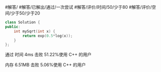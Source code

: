#解答/ #解答/已解出/通过/一次尝试 #解答/评价/时间/50/少于80 #解答/评价/空间/少于50/少于20 

``` c++
class Solution {
public:
	int mySqrt(int x) {
		return exp(0.5*log(x));
	}
};
```

通过
时间
4ms
击败 51.22%使用 C++ 的用户

内存
6.51MB
击败 5.06%使用 C++ 的用户